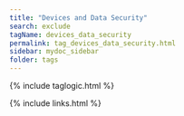 ```yaml
---
title: "Devices and Data Security"
search: exclude
tagName: devices_data_security
permalink: tag_devices_data_security.html
sidebar: mydoc_sidebar
folder: tags
---
```

{% include taglogic.html %}

{% include links.html %}
